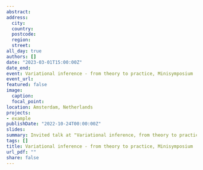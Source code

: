 ```yaml
---
abstract: 
address:
  city: 
  country: 
  postcode: 
  region: 
  street: 
all_day: true
authors: []
date: "2023-03-01T15:00:00Z"
date_end: 
event: Variational inference - from theory to practice, Minisymposium
event_url: 
featured: false
image:
  caption: 
  focal_point: 
location: Amsterdam, Netherlands
projects:
- example
publishDate: "2022-10-24T00:00:00Z"
slides: 
summary: Invited talk at "Variational inference, from theory to practice" Minisymposium of SIAM Conference on Computational Science and Engineering
tags: []
title: Variational inference - from theory to practice, Minisymposium
url_pdf: ""
share: false
---
```

